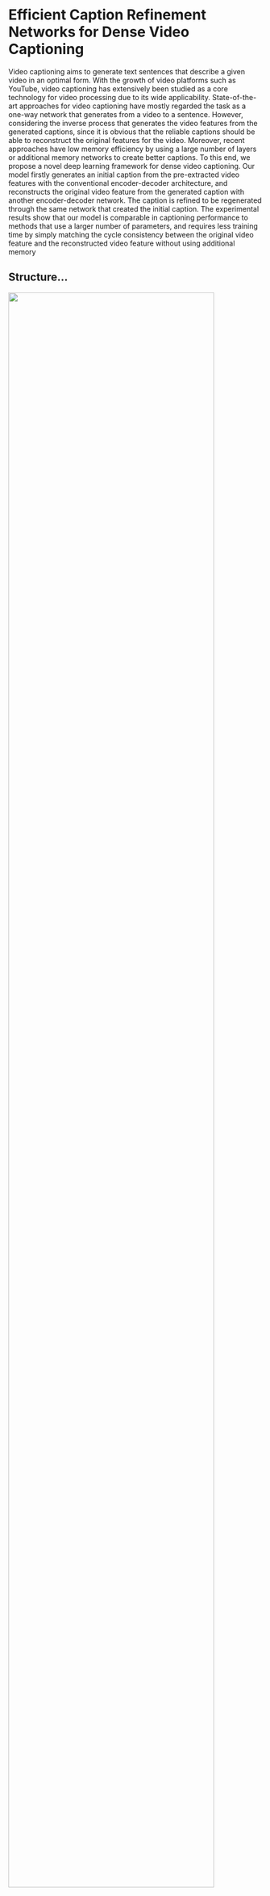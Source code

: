 # Efficient Caption Refinement Networks for Dense Video Captioning

Video captioning aims to generate text sentences that describe a given video in an optimal form. With the growth of video platforms such as YouTube, video captioning has extensively been studied as a core technology for video processing due to its wide applicability. State-of-the-art approaches for video captioning have mostly regarded the task as a one-way network that generates from a video to a sentence. However, considering the inverse process that generates the video features from the generated captions, since it is obvious that the reliable captions should be able to reconstruct the original features for the video. Moreover, recent approaches have low memory efficiency by using a large number of layers or additional memory networks to create better captions. To this end, we propose a novel deep learning framework for dense video captioning. Our model firstly generates an initial caption from the pre-extracted video features with the conventional encoder-decoder architecture, and reconstructs the original video feature from the generated caption with another encoder-decoder network. The caption is refined to be regenerated through the same network that created the initial caption. The experimental results show that our model is comparable in captioning performance to methods that use a larger number of parameters, and requires less training time by simply matching the cycle consistency between the original video feature and the reconstructed video feature without using additional memory

## Structure...
<img src="https://user-images.githubusercontent.com/52390523/86232119-79d6d180-bbce-11ea-9899-f77427f2855d.png" width="90%"></img>

## Model Output.........
<img src="https://user-images.githubusercontent.com/52390523/86232209-94a94600-bbce-11ea-9a93-9ecffb67321b.png" width="90%"></img>
<img src="https://user-images.githubusercontent.com/52390523/86232228-996dfa00-bbce-11ea-9127-9e71157b8f45.png" width="90%"></img>
<img src="https://user-images.githubusercontent.com/52390523/86232310-b73b5f00-bbce-11ea-8173-daf7903396e9.png" width="90%"></img>


